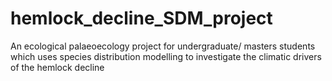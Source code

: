 # hemlock_decline_SDM_project
An ecological palaeoecology project for undergraduate/ masters students which uses species distribution modelling to investigate the climatic drivers of the hemlock decline
